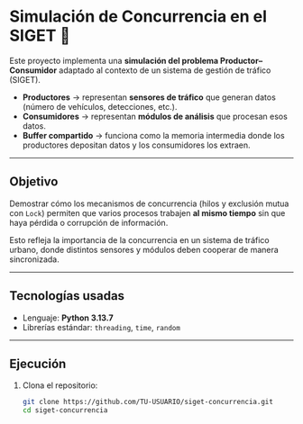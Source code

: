 # Simulación de Concurrencia en el SIGET 🚦

Este proyecto implementa una **simulación del problema Productor–Consumidor** adaptado al contexto de un sistema de gestión de tráfico (SIGET).  

- **Productores** → representan **sensores de tráfico** que generan datos (número de vehículos, detecciones, etc.).
- **Consumidores** → representan **módulos de análisis** que procesan esos datos.
- **Buffer compartido** → funciona como la memoria intermedia donde los productores depositan datos y los consumidores los extraen.

---

##  Objetivo
Demostrar cómo los mecanismos de concurrencia (hilos y exclusión mutua con `Lock`) permiten que varios procesos trabajen **al mismo tiempo** sin que haya pérdida o corrupción de información.  

Esto refleja la importancia de la concurrencia en un sistema de tráfico urbano, donde distintos sensores y módulos deben cooperar de manera sincronizada.

---

##  Tecnologías usadas
- Lenguaje: **Python 3.13.7**
- Librerías estándar: `threading`, `time`, `random`

---

## Ejecución
1. Clona el repositorio:
   ```bash
   git clone https://github.com/TU-USUARIO/siget-concurrencia.git
   cd siget-concurrencia
